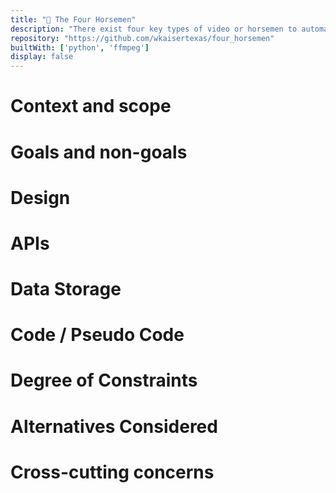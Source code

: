```yaml
---
title: "🐴 The Four Horsemen"
description: "There exist four key types of video or horsemen to automated, algorithmic TikTok videos"
repository: "https://github.com/wkaisertexas/four_horsemen"
builtWith: ['python', 'ffmpeg']
display: false
---
```


# Context and scope

# Goals and non-goals

# Design

# APIs

# Data Storage

# Code / Pseudo Code

# Degree of Constraints

# Alternatives Considered

# Cross-cutting concerns
